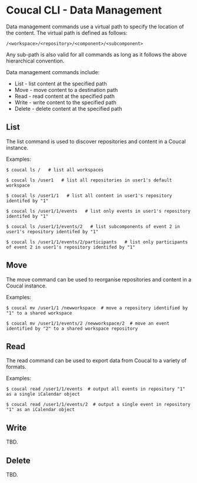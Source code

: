 # Coucal CLI - Data Management

Data management commands use a virtual path to specify the location of the content. The virtual path is defined
as follows:

    /<workspace>/<repository>/<component>/<subcomponent>

Any sub-path is also valid for all commands as long as it follows the above hierarchical convention.

Data management commands include:

* List - list content at the specified path
* Move - move content to a destination path
* Read - read content at the specified path
* Write - write content to the specified path
* Delete - delete content at the specified path

## List

The list command is used to discover repositories and content in a Coucal instance.

Examples:

    $ coucal ls /   # list all workspaces

    $ coucal ls /user1   # list all repositories in user1's default workspace

    $ coucal ls /user1/1   # list all content in user1's repository identifed by "1"

    $ coucal ls /user1/1/events   # list only events in user1's repository identifed by "1"

    $ coucal ls /user1/1/events/2   # list subcomponents of event 2 in user1's repository identifed by "1"

    $ coucal ls /user1/1/events/2/participants   # list only participants of event 2 in user1's repository identifed by "1"


## Move

The move command can be used to reorganise repositories and content in a Coucal instance.

Examples:

    $ coucal mv /user1/1 /newworkspace  # move a repository identified by "1" to a shared workspace

    $ coucal mv /user1/1/events/2 /newworkspace/2  # move an event identified by "2" to a shared workspace repository


## Read

The read command can be used to export data from Coucal to a variety of formats.

Examples:

    $ coucal read /user1/1/events  # output all events in repository "1" as a single iCalendar object 

    $ coucal read /user1/1/events/2  # output a single event in repository "1" as an iCalendar object


## Write

TBD.

## Delete

TBD.
